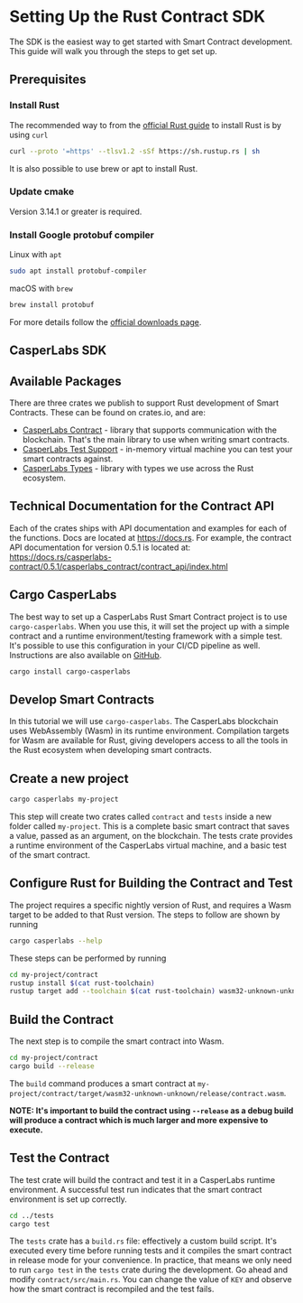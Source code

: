 # Setting Up the Rust Contract SDK
The SDK is the easiest way to get started with Smart Contract development. This guide will walk you through the steps to get set up.

## Prerequisites 

### Install Rust
The recommended way to from the [official Rust guide](https://www.rust-lang.org/tools/install) to install Rust is by using `curl`
```bash
curl --proto '=https' --tlsv1.2 -sSf https://sh.rustup.rs | sh
```

It is also possible to use brew or apt to install Rust.

### Update cmake

Version 3.14.1 or greater is required.


### Install Google protobuf compiler

Linux with `apt` 

```bash
sudo apt install protobuf-compiler
```

macOS with `brew`

```bash
brew install protobuf
```

For more details follow the [official downloads page](https://developers.google.com/protocol-buffers/docs/downloads).

## CasperLabs SDK

## Available Packages
There are three crates we publish to support Rust development of Smart Contracts. These can be found on crates.io, and are:
* [CasperLabs Contract](https://crates.io/crates/casperlabs-contract) - library that supports communication with the blockchain. That's the main library to use when writing smart contracts. 
* [CasperLabs Test Support](https://crates.io/crates/casperlabs-engine-test-support) - in-memory virtual machine you can test your smart contracts against.
* [CasperLabs Types](https://crates.io/crates/casperlabs-types) - library with types we use across the Rust ecosystem.

## Technical Documentation for the Contract API
Each of the crates ships with API documentation and examples for each of the functions. Docs are located at https://docs.rs.  For example, the contract API documentation for version 0.5.1 is located at: https://docs.rs/casperlabs-contract/0.5.1/casperlabs_contract/contract_api/index.html


## Cargo CasperLabs
The best way to set up a CasperLabs Rust Smart Contract project is to use `cargo-casperlabs`.  When you use this, it will set the project up with a simple contract and a runtime environment/testing framework with a simple test. It's possible to use this configuration in your CI/CD pipeline as well. Instructions are also available on [GitHub](https://github.com/CasperLabs/CasperLabs/tree/master/execution-engine/cargo-casperlabs).
```bash
cargo install cargo-casperlabs
```


## Develop Smart Contracts
In this tutorial we will use `cargo-casperlabs`. The CasperLabs blockchain uses WebAssembly (Wasm) in its runtime environment.  Compilation targets for Wasm are available for Rust, giving developers access to all the tools in the Rust ecosystem when developing smart contracts.

## Create a new project

```bash
cargo casperlabs my-project
```
This step will create two crates called `contract` and `tests` inside a new folder called `my-project`. This is a complete basic smart contract that saves a value, passed as an argument, on the blockchain. The tests crate provides a runtime environment of the CasperLabs virtual machine, and a basic test of the smart contract.

## Configure Rust for Building the Contract and Test

The project requires a specific nightly version of Rust, and requires a Wasm target to be added to that Rust version.  The steps to follow are shown by running
```bash
cargo casperlabs --help
```

These steps can be performed by running
```bash
cd my-project/contract
rustup install $(cat rust-toolchain)
rustup target add --toolchain $(cat rust-toolchain) wasm32-unknown-unknown
```

## Build the Contract
The next step is to compile the smart contract into Wasm.
```bash
cd my-project/contract
cargo build --release
```
The `build` command produces a smart contract at `my-project/contract/target/wasm32-unknown-unknown/release/contract.wasm`.

**NOTE: It's important to build the contract using `--release` as a debug build will produce a contract which is much larger and more expensive to execute.**

## Test the Contract
The test crate will build the contract and test it in a CasperLabs runtime environment.  A successful test run indicates that the smart contract environment is set up correctly.

```bash
cd ../tests
cargo test
```
The `tests` crate has a `build.rs` file: effectively a custom build script. It's executed every time before running tests and it compiles the smart contract in release mode for your convenience. In practice, that means we only need to run `cargo test` in the `tests` crate during the development. Go ahead and modify `contract/src/main.rs`. You can change the value of `KEY` and observe how the smart contract is recompiled and the test fails.
